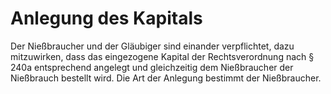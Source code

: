 # Anlegung des Kapitals

Der Nießbraucher und der Gläubiger sind einander verpflichtet, dazu mitzuwirken, dass das eingezogene Kapital der Rechtsverordnung nach § 240a entsprechend angelegt und gleichzeitig dem Nießbraucher der Nießbrauch bestellt wird. Die Art der Anlegung bestimmt der Nießbraucher. 

